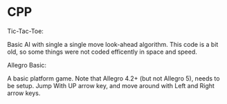 CPP
===

Tic-Tac-Toe:

Basic AI with single a single move look-ahead algorithm. This code is a bit old, so some things were not coded efficently in space and speed.

Allegro Basic:

A basic platform game. Note that Allegro 4.2+ (but not Allegro 5), needs to be setup. Jump With UP arrow key, and move around with Left and Right arrow keys.

